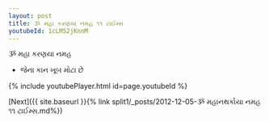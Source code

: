 ```yaml
---
layout: post
title: ૐ મહા કરણયા નમહ ૧૧ ટાઈમ્સ
youtubeId: 1cLM52jKnnM
---
```

 
 
 ૐ મહા કરણયા નમહ  
 
 -  જેના કાન ખૂબ મોટા છે 
 
  
 
  
 
 
 
 
 
 


{% include youtubePlayer.html id=page.youtubeId %}
 
[Next]({{ site.baseurl }}{% link  split1/_posts/2012-12-05-ૐ મહાનથર્કાયા નમહ ૧૧ ટાઈમ્સ.md%})
 
